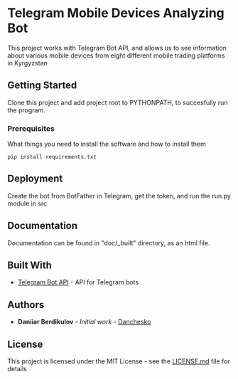 # Telegram Mobile Devices Analyzing Bot 

This project works with Telegram Bot API, and allows us to see information about various mobile devices from eight different mobile trading platforms in Kyrgyzstan

## Getting Started

Clone this project and add project root to PYTHONPATH, to succesfully run the program.

### Prerequisites

What things you need to install the software and how to install them

```
pip install requirements.txt
```

## Deployment

Create the bot from BotFather in Telegram, get the token, and run the run.py module in src

## Documentation

Documentation can be found in "doc/\_built" directory, as an html file.

## Built With

* [Telegram Bot API](https://core.telegram.org/bots/api) - API for Telegram bots

## Authors

* **Daniiar Berdikulov** - *Initial work* - [Danchesko](https://github.com/danchesko)

## License

This project is licensed under the MIT License - see the [LICENSE.md](LICENSE.md) file for details
